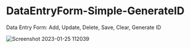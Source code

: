 # DataEntryForm-Simple-GenerateID
Data Entry Form: Add, Update, Delete, Save, Clear, Generate ID

![Screenshot 2023-01-25 112039](https://user-images.githubusercontent.com/102126445/214666103-1913c95b-d78b-49e9-9df1-12be6a2d39af.png)
